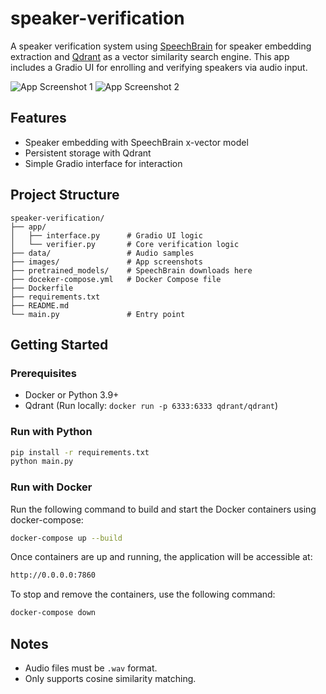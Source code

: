# speaker-verification

A speaker verification system using [SpeechBrain](https://speechbrain.readthedocs.io) for speaker embedding extraction
and [Qdrant](https://qdrant.tech) as a vector similarity search engine. This app includes a Gradio UI for enrolling and
verifying speakers via audio input.

![App Screenshot 1](https://github.com/user-attachments/assets/828b15f9-52fe-4f01-af24-821f347fd5c4)
![App Screenshot 2](https://github.com/user-attachments/assets/1e64da4c-a02c-4f8b-b87d-8831f9e17247)

## Features

- Speaker embedding with SpeechBrain x-vector model
- Persistent storage with Qdrant
- Simple Gradio interface for interaction

## Project Structure

```
speaker-verification/
├── app/
│   ├── interface.py      # Gradio UI logic
│   └── verifier.py       # Core verification logic
├── data/                 # Audio samples
├── images/               # App screenshots
├── pretrained_models/    # SpeechBrain downloads here
├── doceker-compose.yml   # Docker Compose file
├── Dockerfile
├── requirements.txt
├── README.md
└── main.py               # Entry point
```

## Getting Started

### Prerequisites

- Docker or Python 3.9+
- Qdrant (Run locally: `docker run -p 6333:6333 qdrant/qdrant`)

### Run with Python

```bash
pip install -r requirements.txt
python main.py
```

### Run with Docker

Run the following command to build and start the Docker containers using docker-compose:

```bash
docker-compose up --build
```
Once containers are up and running, the application will be accessible at:

```bash
http://0.0.0.0:7860
```

To stop and remove the containers, use the following command:

```bash
docker-compose down
```

## Notes

- Audio files must be `.wav` format.
- Only supports cosine similarity matching.
